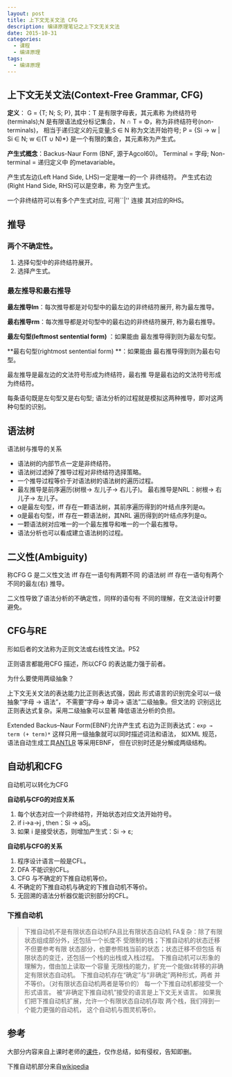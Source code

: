 ```yaml
---
layout: post
title: 上下文无关文法 CFG
description: 编译原理笔记之上下文无关文法
date: 2015-10-31
categories: 
  - 课程
  - 编译原理
tags:
  - 编译原理
---
```


## 上下文无关文法(Context-Free Grammar, CFG)
**定义**：
G = {T; N; S; P}, 其中：T 是有限字母表，其元素称
为终结符号(terminals);N 是有限语法成分标记集合，
N ∩ T = Φ，称为非终结符号(non-terminals)，
相当于递归定义的元变量;S ∈ N 称为文法开始符号;
P = {Si → w | Si ∈ N; w ∈(T ∪ N)*}
是一个有限的集合，其元素称为产生式。

**产生式概念**：Backus-Naur Form (BNF, 源于Agcol60)。
Terminal = 字母; Non-terminal = 递归定义中
的metavariable。

产生式左边(Left Hand Side, LHS)一定是唯一的一个
非终结符。
产生式右边(Right Hand Side, RHS)可以是空串，称
为空产生式。

一个非终结符可以有多个产生式对应, 可用``|'' 连接
其对应的RHS。

## 推导

### 两个不确定性。
1.	选择句型中的非终结符展开。
2.	选择产生式。

### 最左推导和最右推导
**最左推导lm**：每次推导都是对句型中的最左边的非终结符展开, 称为最左推导。

**最右推导rm**：每次推导都是对句型中的最右边的非终结符展开, 称为最右推导。

**最左句型(leftmost sentential form)** ：如果能由
最左推导得到则为最左句型。

**最右句型(rightmost sentential form) **：如果能由
最右推导得到则为最右句型。

最左推导是最左边的文法符号形成为终结符，最右推
导是最右边的文法符号形成为终结符。

每条语句既是左句型又是右句型;
语法分析的过程就是模拟这两种推导，即对这两种句型的识别。

## 语法树
语法树与推导的关系

*	语法树的内部节点一定是非终结符。
*	语法树过滤掉了推导过程对非终结符选择策略。
*	一个推导过程等价于对语法树的语法树的遍历过程。
*	最左推导是前序遍历(树根→ 左儿子→ 右儿子)。 最右推导是NRL：树根→ 右儿子→ 左儿子。
* 	α是最左句型，iff 存在一颗语法树，其前序遍历得到的叶结点序列是α。
*	α是最右句型，iff 存在一颗语法树，其NRL 遍历得到的叶结点序列是α。
*	一颗语法树对应唯一的一个最左推导和唯一的一个最右推导。
*	语法分析也可以看成建立语法树的过程。

## 二义性(Ambiguity)
称CFG G 是二义性文法 iff 存在一语句有两颗不同
的语法树 iff 存在一语句有两个不同的最左(右) 推导。

二义性导致了语法分析的不确定性，同样的语句有
不同的理解，在文法设计时要避免。
## CFG与RE
形如后者的文法称为正则文法或右线性文法。P52

正则语言都能用CFG 描述，所以CFG 的表达能力强于前者。

为什么要使用两级抽象？

上下文无关文法的表达能力比正则表达式强，因此
形式语言的识别完全可以一级抽象“字母 → 语法”，
不需要“字母→ 单词→ 语法”二级抽象。但文法的
识别远比正则表达式复杂。采用二级抽象可以显著
降低语法分析的负担。

Extended Backus–Naur Form(EBNF)允许产生式
右边为正则表达式：`exp → term (+ term)*`
这样只用一级抽象就可以同时描述词法和语法，
如XML 规范，语法自动生成工具[ANTLR](http://www.antlr.org/) 等采用EBNF，
但在识别时还是分解成两级结构。

## 自动机和CFG
自动机可以转化为CFG

**自动机与CFG的对应关系**

1.	每个状态对应一个非终结符，开始状态对应文法开始符号。
2. if i→a→j , then：Si → aSj。
3. 如果 i 是接受状态，则增加产生式：Si → ε;

**自动机与CFG的关系**

1.	程序设计语言一般是CFL。
2.	DFA 不能识别CFL。
3.	CFG 与不确定的下推自动机等价。
4.	不确定的下推自动机与确定的下推自动机不等价。
5.	无回溯的语法分析器仅能识别部分的CFL。

### 下推自动机
>	下推自动机不是有限状态自动机FA且比有限状态自动机
FA复杂：除了有限状态组成部分外，还包括一个长度不
受限制的栈；下推自动机的状态迁移不但要参考有限
状态部分，也要参照栈当前的状态；状态迁移不但包括
有限状态的变迁，还包括一个栈的出栈或入栈过程。
下推自动机可以形象的理解为，借由加上读取一个容量
无限栈的能力，扩充一个能做ε转移的非确定有限状态自动机。
下推自动机存在“确定”与“非确定”两种形式，两者
并不等价。（对有限状态自动机两者是等价的）
每一个下推自动机都接受一个形式语言。
被“非确定下推自动机”接受的语言是上下文无关语言。
如果我们把下推自动机扩展，允许一个有限状态自动机存取
两个栈，我们得到一个能力更强的自动机，
这个自动机与图灵机等价。

## 参考
大部分内容来自上课时老师的[课件](../docs/grammar.pdf)，仅作总结，如有侵权，告知即删。

下推自动机部分来自[wikipedia](https://zh.wikipedia.org/wiki/%E4%B8%8B%E6%8E%A8%E8%87%AA%E5%8A%A8%E6%9C%BA)
